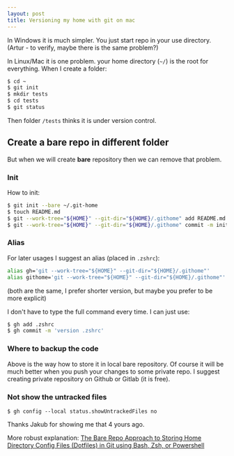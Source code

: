 ```yaml
---
layout: post
title: Versioning my home with git on mac
---
```


In Windows it is much simpler. You just start repo in your use directory.
(Artur - to verify, maybe there is the same problem?)

In Linux/Mac it is one problem. your home directory (`~/`) is the root for everything. When I create a folder:

```zsh
$ cd ~
$ git init
$ mkdir tests
$ cd tests
$ git status
```

Then folder `/tests` thinks it is under version control.

## Create a bare repo in different folder

But when we will create **bare** repository then we can remove that problem.

### Init

How to init:

```zsh
$ git init --bare ~/.git-home
$ touch README.md
$ git --work-tree="${HOME}" --git-dir="${HOME}/.githome" add README.md
$ git --work-tree="${HOME}" --git-dir="${HOME}/.githome" commit -m init
```

### Alias

For later usages I suggest an alias (placed in `.zshrc`):

```zsh
alias gh='git --work-tree="${HOME}" --git-dir="${HOME}/.githome"'
alias githome='git --work-tree="${HOME}" --git-dir="${HOME}/.githome"'
```

(both are the same, I prefer shorter version, but maybe you prefer to be more explicit)

I don't have to type the full command every time. I can just use:

```zsh
$ gh add .zshrc
$ gh commit -m 'version .zshrc'
```

### Where to backup the code

Above is the way how to store it in local bare repository. Of course it will be much better when you push your changes to some private repo. I suggest creating private repository on Github or Gitlab (it is free).

### Not show the untracked files

```
$ gh config --local status.showUntrackedFiles no
```

[//]: # "To test it I can create bare repo in other folder and have update alias for pointing to that repo (when I want to test it in ~ home dir). I can test the same in any other directory."

[//]: # "I have tried to also make an alias for 'gitk' but failed on that."

Thanks Jakub for showing me that 4 yours ago.

[//]: # "(link???) to Jakub Linkedin or something"

More robust explanation:
[The Bare Repo Approach to Storing Home Directory Config Files (Dotfiles) in Git using Bash, Zsh, or Powershell](https://dev.to/bowmanjd/store-home-directory-config-files-dotfiles-in-git-using-bash-zsh-or-powershell-the-bare-repo-approach-35l3)